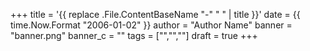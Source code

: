 +++
title    = '{{ replace .File.ContentBaseName "-" " " | title }}'
date     = {{ time.Now.Format "2006-01-02" }}
author   = "Author Name"
banner   = "banner.png"
banner_c = ""
tags     = ["","",""]
draft    = true
+++
